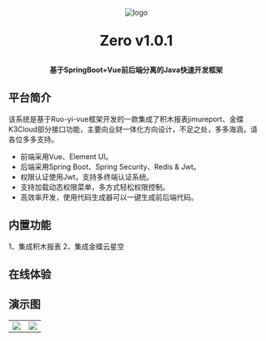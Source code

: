 <p align="center">
	<img alt="logo" src="https://oscimg.oschina.net/oscnet/up-d3d0a9303e11d522a06cd263f3079027715.png">
</p>
<h1 align="center" style="margin: 30px 0 30px; font-weight: bold;">Zero v1.0.1</h1>
<h4 align="center">基于SpringBoot+Vue前后端分离的Java快速开发框架</h4>


## 平台简介

该系统是基于Ruo-yi-vue框架开发的一款集成了积木报表jimureport、金蝶K3Cloud部分接口功能，主要向业财一体化方向设计，不足之处，多多海涵，请各位多多支持。

* 前端采用Vue、Element UI。
* 后端采用Spring Boot、Spring Security、Redis & Jwt。
* 权限认证使用Jwt，支持多终端认证系统。
* 支持加载动态权限菜单，多方式轻松权限控制。
* 高效率开发，使用代码生成器可以一键生成前后端代码。
## 内置功能

1、集成积木报表
2、集成金蝶云星空

## 在线体验

## 演示图

<table>
    <tr>
        <td><img src="https://oscimg.oschina.net/oscnet/cd1f90be5f2684f4560c9519c0f2a232ee8.jpg"/></td>
        <td><img src="https://oscimg.oschina.net/oscnet/1cbcf0e6f257c7d3a063c0e3f2ff989e4b3.jpg"/></td>
    </tr>
</table>
